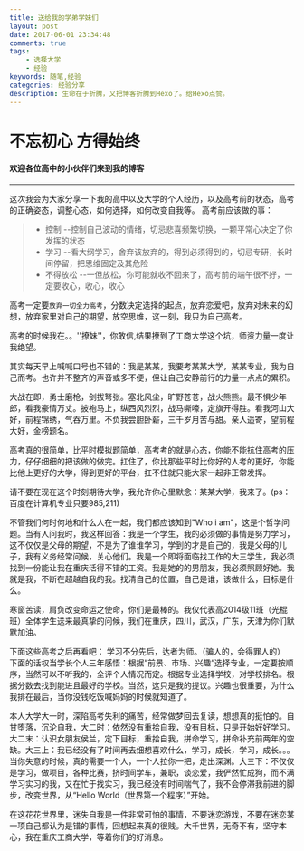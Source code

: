 ```yaml
---
title: 送给我的学弟学妹们
layout: post
date: 2017-06-01 23:34:48
comments: true
tags: 
	- 选择大学
	- 经验
keywords: 随笔,经验
categories: 经验分享
description: 生命在于折腾，又把博客折腾到Hexo了。给Hexo点赞。
---
```

# 不忘初心 方得始终
#### 欢迎各位高中的小伙伴们来到我的博客
------
<!--more-->
这次我会为大家分享一下我的高中以及大学的个人经历，以及高考前的状态，高考的正确姿态，调整心态，如何选择，如何改变自我等。
高考前应该做的事：
> * 控制  --控制自己波动的情绪，切忌悲喜频繁切换，一颗平常心决定了你发挥的状态
> * 学习 --看大纲学习，舍弃该放弃的，得到必须得到的，切忌专研，长时间停留，把思维固定及其危险
> * 不得放松  --一但放松，你可能就收不回来了，高考前的端午很不好，一定要收心，收心，收心

高考一定要`放弃一切全力高考`，分数决定选择的起点，放弃恋爱吧，放弃对未来的幻想，放弃家里对自己的期望，放空思维，这一刻，我只为自己高考。

高考的时候我在。。''撩妹''，你敢信,结果撩到了工商大学这个坑，师资力量一度让我绝望。

其实每天早上喊喊口号也不错的：我是某某，我要考某某大学，某某专业，我为自己而考。也许并不整齐的声音或多不便，但让自己安静前行的力量一点点的累积。

大战在即，勇士磨枪，剑拔弩张。塞北风尘，旷野苍苍，战火熊熊。最不惧少年郎，看我豪情万丈。披袍马上，纵西风烈烈，战马嘶嚎，定旗开得胜。看我河山大好，前程锦绣，气吞万里。不负我尝胆卧薪，三千岁月苦与甜。亲人遥寄，望前程大好，金榜题名。

高考真的很简单，比平时模拟题简单，高考考的就是心态，你能不能抗住高考的压力，仔仔细细的把该做的做完。扛住了，你比那些平时比你好的人考的更好，你能比他上更好的大学，得到更好的平台，扛不住就只能大家一起非正常发挥。

请不要在现在这个时刻期待大学，我允许你心里默念：某某大学，我来了。(ps：百度在计算机专业只要985,211)

不管我们何时何地和什么人在一起，我们都应该知到"Who i am"，这是个哲学问题。当有人问我时，我这样回答：我是一个学生，我的必须做的事情是努力学习，这不仅仅是父母的期望，不是为了谁谁学习，学到的才是自己的，我是父母的儿子，我有义务经常问候，关心他们。我是一个即将面临找工作的大三学生，我必须找到一份能让我在重庆活得不错的工资。我是她的的男朋友，我必须照顾好她。我就是我，不断在超越自我的我。找清自己的位置，自己是谁，该做什么，目标是什么。

寒窗苦读，肩负改变命运之使命，你们是最棒的。我仅代表高2014级11班（光棍班）全体学生送来最真挚的问候，我们在重庆，四川，武汉，广东，天津为你们默默加油。

下面这些高考之后再看吧：
学习不分先后，达者为师。（骗人的，会得罪人的）
下面的话权当学长个人三年感悟：根据“前景、市场、兴趣“选择专业，一定要按顺序，当然可以不听我的，全评个人情况而定。根据专业选择学校，对学校排名。根据分数去找到能进且最好的学校。当然，这只是我的提议。兴趣也很重要，为什么我排在最后，当你没钱吃饭喊妈妈的时候就知道了。

本人大学大一时，深陷高考失利的痛苦，经常做梦回去复读，想想真的挺怕的。自甘堕落，沉沦自我，大二时：依然没有重拾自我，没有目标，只是开始好好学习。大二末：认识女朋友侯兰，定下目标，重拾自我，拼命学习，拼命补充前两年的空缺。大三上：我已经没有了时间再去细想喜欢什么，学习，成长，学习，成长。。。当你失意的时候，真的需要一个人，一个人拉你一把，走出深渊。大三下：不仅仅是学习，做项目，各种比赛，挤时间学车，兼职，谈恋爱，我俨然忙成狗，而不满学习实习的我，又在忙于找实习，我已经没有时间喘气了，我不会停滞我前进的脚步，改变世界，从“Hello World（世界第一个程序）”开始。

在这花花世界里，迷失自我是一件非常可怕的事情，不要迷恋游戏，不要在迷恋某一项自己都认为是错的事情，回想起来真的很贱。大千世界，无奇不有，坚守本心，我在重庆工商大学，等着你们的好消息。

